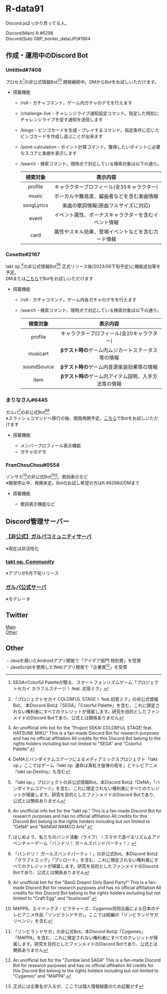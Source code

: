 # R-data91

Discord.jsばっかり弄ってる人。  

Discord(Main) Ꮢ.#6298  
Discord(Sub)  GBP_border_data(JP)#1964  


## 作成・運用中のDiscord Bot

### Untitled#7408  
プロセカ[^1]の非公式情報Bot[^2][^3] 開発継続中。DMからBotをお試しいただけます。  

* 搭載機能

  * /roll - ガチャコマンド。ゲーム内ガチャのデモを行えます
  * /challenge-live - チャレンジライブ通知設定コマンド。指定した時刻にチャレンジライブを促す通知を送信します
  * /bingo - ビンゴカードを生成・プレイするコマンド。指定条件に応じたビンゴカードを作成し遊ぶことが出来ます
  * /point-calculation - ポイント計算コマンド。獲得したいポイントに必要なスコアと楽曲を表示します
  * /search - 検索コマンド。現時点で対応している検索対象は以下の通り。  
  
      |  検索対象  |  表示内容  |
      | :----: | :----: |
      |  profile  |  キャラクタープロフィール(全35キャラクター)  |
      |  music  |  ボーカルや難易度、編曲者などを含む楽曲情報  |
      |  songLyrics |  楽曲の歌詞情報(原曲フルサイズに対応)  |
      |  event  |  イベント属性、ボーナスキャラクターを含むイベント情報  |
      |  card  |  属性やスキル効果、登場イベントなどを含むカード情報  |

### Cosette#2167  
takt op.[^4]の非公式情報Bot[^5][^6] 正式リリース後(2023/06下旬予定)に機能追加等を予定。  
DMまたは[こちら](https://discord.com/invite/cnhpvB8VHF)でBotをお試しいただけます

* 搭載機能

  * /roll - ガチャコマンド。ゲーム内各ガチャのデモを行えます
  * /search - 検索コマンド。現時点で対応している検索対象は以下の通り。  
  
      |  検索対象  |  表示内容  |
      | :----: | :----: |
      |  profile  |  キャラクタープロフィール(全20キャラクター)  |
      |  musicart  |  **βテスト時の**ゲーム内ムジカートステータス等の情報  |
      |  soundSource |  **βテスト時の**ゲーム内音源楽装効果等の情報  |
      |  item  |  **βテスト時の**ゲーム内アイテム説明、入手方法等の情報  |

### まりなさん#6445  
ガルパ[^7]の非公式Bot[^8][^9]  
※スラッシュコマンドへ移行の後、開発再開予定。[こちら](https://discord.gg/BDPvWzqC9f)でBotをお試しいただけます  

* 搭載機能

  * メンバープロフィール表示機能
  * ガチャのデモ 

### FranChouChou#0554  
ゾンサガ[^10]の非公式Bot[^11][^12]。歌詞表示など  
※開発停止中、再開未定。Botのお試し希望の方はᏒ.#6298のDMまで  

* 搭載機能

  * 歌詞表示機能など

## Discord管理サーバー

### [【非公式】ガルパコミュニティサーバ](https://discord.gg/BDPvWzqC9f)
※現在は非活性化  

### [takt op. Community](https://discord.com/invite/cnhpvB8VHF)
※アプリが6月下旬リリース  

### [ガルパ公式サーバ](https://discord.com/invite/bang-dream-gbp)
※モデレータ  

## Twitter

[Main](https://twitter.com/R_dagaya_)  
[Other](https://twitter.com/GBP_border_data)  

## Other

・Javaを用いたAndroidアプリ開発で「アイデア部門 特別賞」を受賞  
・JavaScriptを使用したWebアプリ開発で「企業賞[^13]」を受賞

[^1]: SEGA×Colorful Paletteが贈る、スマートフォンリズムゲーム「プロジェクトセカイ カラフルステージ！ feat. 初音ミク」
[^2]: 「プロジェクトセカイ COLORFUL STAGE！ feat.初音ミク」の非公式情報Bot。 本Discord Botは「SEGA」「Colorful Palette」を含む、これに限定されない権利者にすべてのクレジットが帰属します。研究を目的としたファンメイドのDiscord Botであり、公式とは関係ありません
[^3]: An unofficial info bot for the "Project SEKAI COLORFUL STAGE! feat. HATSUNE MIKU" This is a fan-made Discord Bot for research purposes and has no official affiliation All credits for this Discord Bot belong to the rights holders including but not limited to "SEGA" and "Colorful Palette".
[^4]: DeNAとバンダイナムコアーツによるメディアミックスプロジェクト「takt op.」ここではゲーム『takt op. 運命は真紅き旋律の街を』とテレビアニメ『takt op.Destiny』も含む
[^5]: 「takt op.」プロジェクトの非公式情報Bot。本Discord Botは「DeNA」「バンダイナムコアーツ」を含む、これに限定されない権利者にすべてのクレジットが帰属します。研究を目的としたファンメイドのDiscord Botであり、公式とは関係ありません
[^6]: An unofficial info bot for the "takt op." This is a fan-made Discord Bot for research purposes and has no official affiliation All credits for this Discord Bot belong to the rights holders including but not limited to "DeNA" and "BANDAI NAMCO Arts".
[^7]: はじめよう、私たちのバンド活動（ライフ）！スマホで遊べるリズム＆アドベンチャーゲーム『バンドリ！ ガールズバンドパーティ！』
[^8]: 「バンドリ！ ガールズバンドパーティ！」の非公式Bot。本Discord Botは「クラフトエッグ」「ブシロード」を含む、これに限定されない権利者にすべてのクレジットが帰属します。研究を目的としたファンメイドのDiscord Botであり、公式とは関係ありません
[^9]: An unofficial bot for the "BanG Dream! Girls Band Party!" This is a fan-made Discord Bot for research purposes and has no official affiliation All credits for this Discord Bot belong to the rights holders including but not limited to "Craft Egg" and "bushiroad".
[^10]: MAPPA、エイベックス・ピクチャーズ、Cygames共同企画による日本のテレビアニメ作品『ゾンビランドサガ』。ここでは続編の『ゾンビランドサガ リベンジ』を含む
[^11]: 「ゾンビランドサガ」の非公式Bot。本Discord Botは「Cygames」「MAPPA」を含む、これに限定されない権利者にすべてのクレジットが帰属します。研究を目的としたファンメイドのDiscord Botであり、公式とは関係ありません
[^12]: An unofficial bot for the "Zombie land SAGA" This is a fan-made Discord Bot for research purposes and has no official affiliation All credits for this Discord Bot belong to the rights holders including but not limited to "Cygames" and "MAPPA".
[^13]: 正式には企業名が入るが、ここでは個人情報秘匿のため記載せず
